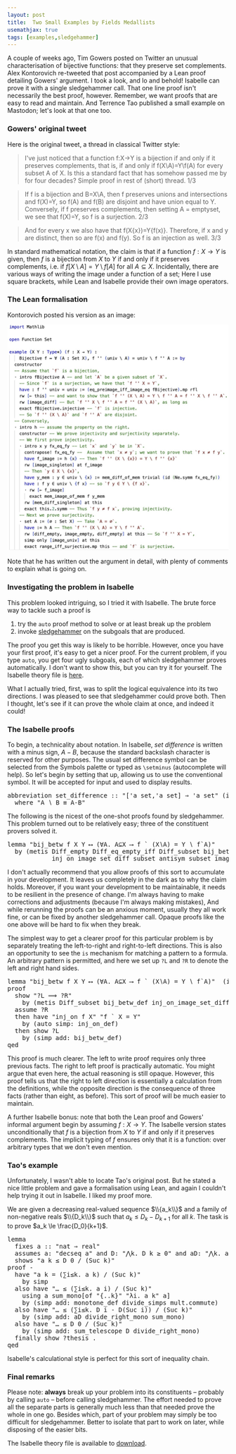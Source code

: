 ```yaml
---
layout: post
title:  Two Small Examples by Fields Medallists
usemathjax: true 
tags: [examples,sledgehammer]
---
```


A couple of weeks ago, Tim Gowers posted on Twitter an unusual characterisation of bijective functions: that they preserve set complements. 
Alex Kontorovich re-tweeted that post accompanied by a Lean proof detailing Gowers' argument. 
I took a look, and lo and behold! Isabelle can prove it with a single sledgehammer call. 
That one line proof isn't necessarily the best proof, however.
Remember, we want proofs that are easy to read and maintain. 
And Terrence Tao published a small example on Mastodon; let's look at that one too.

### Gowers' original tweet

Here is the original tweet, a thread in classical Twitter style: 

> I've just noticed that a function f:X->Y is a bijection if and only if it preserves complements, that is, if and only if f(X\A)=Y\f(A) for every subset A of X. Is this a standard fact that has somehow passed me by for four decades? Simple proof in rest of (short) thread.   1/3

> If f is a bijection and B=X\A, then f preserves unions and intersections and f(X)=Y, so f(A) and f(B) are disjoint and have union equal to Y. Conversely, if f preserves complements, then setting A = emptyset, we see that f(X)=Y, so f is a surjection.  2/3

> And for every x we also have that f(X\{x})=Y\{f(x)}. Therefore, if x and y are distinct, then so are f(x) and f(y). So f is an injection as well. 3/3

In standard mathematical notation, the claim is that if a function $f:X\to Y$ is given,
then $f$ is a bijection from $X$ to $Y$ if and only if it preserves complements, i.e. 
if $f[X\setminus A] = Y \setminus f[A]$ for all $A\subseteq X$.
Incidentally, there are various ways of writing the image under a function of a set; 
Here I use square brackets, while Lean and Isabelle provide their own image operators. 

### The Lean formalisation

Kontorovich posted his version as an image: 

<img src="/images/Gowers-example.jpeg" alt="Formalisation of the bijection proof in Lean by Alex Kontorovich"/>

Note that he has written out the argument in detail, 
with plenty of comments to explain what is going on. 

### Investigating the problem in Isabelle

This problem looked intriguing, so I tried it with Isabelle.
The brute force way to tackle such a proof is 

1. try the `auto` proof method to solve or at least break up the problem 
2. invoke [sledgehammer](https://isabelle.in.tum.de/dist/doc/sledgehammer.pdf) 
on the subgoals that are produced. 

The proof you get this way is likely to be horrible. 
However, once you have your first proof, it's easy to get a nicer proof. 
For the current problem, if you type `auto`, you get four ugly subgoals, each of which sledgehammer proves automatically. 
I don't want to show this, but you can try it for yourself. 
The Isabelle theory file is [here](/Isabelle-Examples/Gowers_Bijection.thy).

What I actually tried, first, was to split the logical equivalence into its two directions. 
I was pleased to see that sledgehammer could prove both. 
Then I thought, let's see if it can prove the whole claim at once, and indeed it could!

### The Isabelle proofs 

To begin, a technicality about notation. 
In Isabelle, *set difference* is written with a minus sign, $A-B$,
because the standard backslash character is reserved for other purposes.
The usual set difference symbol can be selected from the Symbols palette 
or typed as `\setminus` (autocomplete will help). 
So let's begin by setting that up, allowing us to use the conventional symbol.
It will be accepted for input and used to display results.

<pre class="source">
<span class="keyword1 command">abbreviation</span> <span class="entity">set_difference</span> <span class="main">::</span> <span class="quoted"><span class="quoted"><span>"</span><span class="main">[</span><span class="tfree">'a</span> set</span><span class="main">,</span><span class="tfree">'a</span> set</span><span class="main">]</span> <span class="main">⇒</span> <span class="tfree">'a</span> set<span>"</span> <span class="main">(</span><span class="keyword2 keyword">infixl</span> <span class="quoted"><span>"</span><span class="keyword1">∖</span><span>"</span></span> 65<span class="main">)</span><span>
  </span><span class="keyword2 keyword">where</span> <span class="quoted"><span class="quoted"><span>"</span><span class="free bound entity">A</span> <span class="main free">∖</span> <span class="free bound entity">B</span> <span class="main">≡</span> <span class="free bound entity">A</span><span class="main">-</span></span><span class="free bound entity">B</span><span>"</span></span>
</pre>

The following is the nicest of the one-shot proofs found by sledgehammer. 
This problem turned out to be relatively easy; three of the constituent provers 
solved it. 

<pre class="source">
<span class="keyword1 command">lemma</span> <span class="quoted"><span class="quoted"><span>"</span>bij_betw</span> <span class="free">f</span> <span class="free">X</span> <span class="free">Y</span> <span class="main">⟷</span></span> <span class="main">(</span><span class="main">∀</span><span class="bound">A</span><span class="main">.</span> <span class="bound">A</span><span class="main">⊆</span><span class="free">X</span> <span class="main">⟶</span> <span class="free">f</span> <span class="main">`</span> <span class="main">(</span><span class="free">X</span><span class="main">∖</span><span class="bound">A</span><span class="main">)</span> <span class="main">=</span> <span class="free">Y</span> <span class="main">∖</span> <span class="free">f</span><span class="main">`</span><span class="bound">A</span><span class="main">)</span><span>"</span><span>
  </span><span class="keyword1 command">by</span> <span class="main">(</span><span class="operator">metis</span> Diff_empty Diff_eq_empty_iff Diff_subset bij_betw_def image_is_empty<span> 
            </span>inj_on_image_set_diff subset_antisym subset_image_inj<span class="main">)</span>
</pre>

I don't actually recommend that you allow proofs of this sort 
to accumulate in your development. 
It leaves us completely in the dark as to why the claim holds. 
Moreover, if you want your development to be maintainable, 
it needs to be resilient in the presence of change. 
I'm always having to make corrections and adjustments (because I'm always making mistakes), 
And while rerunning the proofs can be an anxious moment, usually they all work fine,
or can be fixed by another sledgehammer call. 
Opaque proofs like the one above will be hard to fix when they break. 


The simplest way to get a clearer proof for this particular problem
is by separately treating the left-to-right and right-to-left directions. 
This is also an opportunity to see the `is` mechanism for matching a pattern to a formula. 
An arbitrary pattern is permitted, and here we set up `?L` and `?R`
to denote the left and right hand sides. 

<pre class="source">
<span class="keyword1 command">lemma</span> <span class="quoted"><span class="quoted"><span>"</span>bij_betw</span> <span class="free">f</span> <span class="free">X</span> <span class="free">Y</span> <span class="main">⟷</span></span> <span class="main">(</span><span class="main">∀</span><span class="bound">A</span><span class="main">.</span> <span class="bound">A</span><span class="main">⊆</span><span class="free">X</span> <span class="main">⟶</span> <span class="free">f</span> <span class="main">`</span> <span class="main">(</span><span class="free">X</span><span class="main">∖</span><span class="bound">A</span><span class="main">)</span> <span class="main">=</span> <span class="free">Y</span> <span class="main">∖</span> <span class="free">f</span><span class="main">`</span><span class="bound">A</span><span class="main">)</span><span>"</span>  <span class="main">(</span><span class="keyword2 keyword">is</span> <span class="quoted"><span class="quoted"><span>"</span><span class="var">?L</span><span class="main">=</span></span><span class="var">?R</span><span>"</span></span><span class="main">)</span><span>
</span><span class="keyword1 command">proof</span><span>
  </span><span class="keyword3 command">show</span> <span class="quoted quoted"><span>"</span><span class="var">?L</span> <span class="main">⟹</span> <span class="var">?R</span><span>"</span></span><span>
    </span><span class="keyword1 command">by</span> <span class="main">(</span><span class="operator">metis</span> Diff_subset bij_betw_def inj_on_image_set_diff<span class="main">)</span><span>
  </span><span class="keyword3 command">assume</span> <span class="var quoted var">?R</span><span>
  </span><span class="keyword1 command">then</span> <span class="keyword1 command">have</span> <span class="quoted"><span class="quoted"><span>"</span>inj_on</span> <span class="free">f</span> <span class="free">X</span><span>"</span></span> <span class="quoted"><span class="quoted"><span>"</span><span class="free">f</span> <span class="main">`</span></span> <span class="free">X</span> <span class="main">=</span></span> <span class="free">Y</span><span>"</span><span>
    </span><span class="keyword1 command">by</span> <span class="main">(</span><span class="operator">auto</span> <span class="quasi_keyword">simp</span><span class="main main">:</span> inj_on_def<span class="main">)</span><span>
  </span><span class="keyword1 command">then</span> <span class="keyword3 command">show</span> <span class="var quoted var">?L</span><span>
    </span><span class="keyword1 command">by</span> <span class="main">(</span><span class="operator">simp</span> <span class="quasi_keyword">add</span><span class="main main">:</span> bij_betw_def<span class="main">)</span><span>
</span><span class="keyword1 command">qed</span>
</pre>

This proof is much clearer. The left to write proof requires only three previous facts.
The right to left proof is practically automatic. 
You might argue that even here, the actual reasoning is still opaque.
However, this proof tells us that the right to left direction 
is essentially a calculation from the definitions, 
while the opposite direction is the consequence of three facts (rather than eight, as before). 
This sort of proof will be much easier to maintain.

A further Isabelle bonus: note that both the Lean proof and Gowers' informal argument 
begin by assuming $f:X\to Y$.
The Isabelle version states unconditionally that 
$f$ is a bijection from $X$ to $Y$ if and only if it preserves complements.
The implicit typing of $f$ ensures only that it is a function:
over arbitrary types that we don't even mention. 

### Tao's example

Unfortunately, I wasn't able to locate Tao's original post. 
But he stated a nice little problem and gave a formalisation using Lean, and again I couldn't help trying it out in Isabelle. I liked my proof more. 

We are given a decreasing real-valued sequence $\\{a_k\\}$
and a family of non-negative reals $\\{D_k\\}$
such that $a_k\le D_k - D_{k+1}$ for all $k$.
The task is to prove $a_k \le \frac{D_0}{k+1}$.

<pre class="source">
<span class="keyword1 command">lemma</span><span>
  </span><span class="keyword2 keyword">fixes</span> <span class="free">a</span> <span class="main">::</span> <span class="quoted"><span class="quoted"><span>"</span>nat</span> <span class="main">⇒</span> real</span><span>"</span><span>
  </span><span class="keyword2 keyword">assumes</span> a<span class="main">:</span> <span class="quoted"><span class="quoted"><span>"</span>decseq</span> <span class="free">a</span><span>"</span></span> <span class="keyword2 keyword">and</span> D<span class="main">:</span> <span class="quoted"><span class="quoted"><span>"</span><span class="main">⋀</span><span class="bound">k</span><span class="main">.</span> <span class="free">D</span> <span class="bound">k</span> <span class="main">≥</span></span> <span class="main">0</span></span><span>"</span> <span class="keyword2 keyword">and</span> aD<span class="main">:</span> <span class="quoted"><span class="quoted"><span>"</span><span class="main">⋀</span><span class="bound">k</span><span class="main">.</span> <span class="free">a</span> <span class="bound">k</span> <span class="main">≤</span></span> <span class="free">D</span> <span class="bound">k</span> <span class="main">-</span></span> <span class="free">D</span><span class="main">(</span>Suc <span class="bound">k</span><span class="main">)</span><span>"</span><span>
  </span><span class="keyword2 keyword">shows</span> <span class="quoted"><span class="quoted"><span>"</span><span class="free">a</span> <span class="free">k</span> <span class="main">≤</span></span> <span class="free">D</span> <span class="main">0</span></span> <span class="main">/</span> <span class="main">(</span>Suc <span class="free">k</span><span class="main">)</span><span>"</span><span>
</span><span class="keyword1 command">proof</span> <span class="operator">-</span><span>
  </span><span class="keyword1 command">have</span> <span class="quoted"><span class="quoted"><span>"</span><span class="free">a</span> <span class="free">k</span> <span class="main">=</span></span> <span class="main">(</span><span class="main">∑</span><span class="bound">i</span><span class="main">≤</span><span class="free">k</span><span class="main">.</span> <span class="free">a</span> <span class="free">k</span><span class="main">)</span> <span class="main">/</span></span> <span class="main">(</span>Suc <span class="free">k</span><span class="main">)</span><span>"</span><span>
    </span><span class="keyword1 command">by</span> <span class="operator">simp</span><span>
  </span><span class="keyword1 command">also</span> <span class="keyword1 command">have</span> <span class="quoted"><span class="quoted"><span>"</span><span class="main">…</span> <span class="main">≤</span></span> <span class="main">(</span><span class="main">∑</span><span class="bound">i</span><span class="main">≤</span><span class="free">k</span><span class="main">.</span> <span class="free">a</span> <span class="bound">i</span><span class="main">)</span> <span class="main">/</span></span> <span class="main">(</span>Suc <span class="free">k</span><span class="main">)</span><span>"</span><span>
    </span><span class="keyword1 command">using</span> a sum_mono<span class="main">[</span><span class="operator">of</span> <span class="quoted"><span class="quoted"><span>"</span><span class="main">{..</span></span><span class="free">k</span><span class="main">}</span></span><span>"</span> <span class="quoted quoted"><span>"</span><span class="main">λ</span><span class="bound">i</span><span class="main">.</span> <span class="free">a</span> <span class="free">k</span><span>"</span></span> <span class="quoted free">a</span><span class="main">]</span><span> 
    </span><span class="keyword1 command">by</span> <span class="main">(</span><span class="operator">simp</span> <span class="quasi_keyword">add</span><span class="main main">:</span> monotone_def <span class="dynamic dynamic">divide_simps</span> mult.commute<span class="main">)</span><span>
  </span><span class="keyword1 command">also</span> <span class="keyword1 command">have</span> <span class="quoted"><span class="quoted"><span>"</span><span class="main">…</span> <span class="main">≤</span></span> <span class="main">(</span><span class="main">∑</span><span class="bound">i</span><span class="main">≤</span><span class="free">k</span><span class="main">.</span> <span class="free">D</span> <span class="bound">i</span> <span class="main">-</span></span> <span class="free">D</span><span class="main">(</span>Suc <span class="bound">i</span><span class="main">)</span><span class="main">)</span> <span class="main">/</span> <span class="main">(</span>Suc <span class="free">k</span><span class="main">)</span><span>"</span><span>
    </span><span class="keyword1 command">by</span> <span class="main">(</span><span class="operator">simp</span> <span class="quasi_keyword">add</span><span class="main main">:</span> aD divide_right_mono sum_mono<span class="main">)</span><span>
  </span><span class="keyword1 command">also</span> <span class="keyword1 command">have</span> <span class="quoted"><span class="quoted"><span>"</span><span class="main">…</span> <span class="main">≤</span></span> <span class="free">D</span> <span class="main">0</span></span> <span class="main">/</span> <span class="main">(</span>Suc <span class="free">k</span><span class="main">)</span><span>"</span><span>
    </span><span class="keyword1 command">by</span> <span class="main">(</span><span class="operator">simp</span> <span class="quasi_keyword">add</span><span class="main main">:</span> sum_telescope D divide_right_mono<span class="main">)</span><span>
  </span><span class="keyword1 command">finally</span> <span class="keyword3 command">show</span> <span class="var quoted var">?thesis</span> <span class="keyword1 command">.</span><span>
</span><span class="keyword1 command">qed</span>
</pre>

Isabelle's calculational style is perfect for this sort of inequality chain. 

### Final remarks 

Please note: **always** break up your problem 
into its constituents – probably by calling `auto` – before calling sledgehammer.
The effort needed to prove all the separate parts 
is generally much less than that needed prove the whole in one go. 
Besides which, part of your problem may simply be too difficult for sledgehammer.
Better to isolate that part to work on later, while disposing of the easier bits. 

The Isabelle theory file is available to [download](/Isabelle-Examples/Gowers_Bijection.thy).
